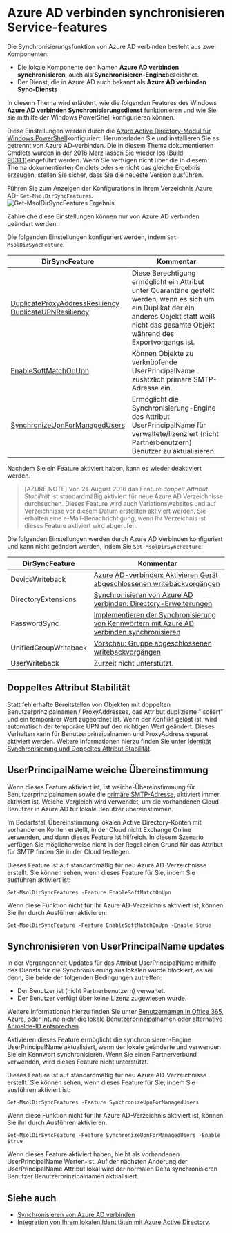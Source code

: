 <properties
    pageTitle="Azure AD verbinden synchronisieren Service-Features und Konfiguration | Microsoft Azure"
    description="Beschreibt Dienst Seite Features für die Synchronisierungsdienst Azure AD verbinden."
    services="active-directory"
    documentationCenter=""
    authors="andkjell"
    manager="femila"
    editor=""/>

<tags
    ms.service="active-directory"
    ms.workload="identity"
    ms.tgt_pltfrm="na"
    ms.devlang="na"
    ms.topic="article"
    ms.date="08/22/2016"
    ms.author="andkjell;markvi"/>

# <a name="azure-ad-connect-sync-service-features"></a>Azure AD verbinden synchronisieren Service-features

Die Synchronisierungsfunktion von Azure AD verbinden besteht aus zwei Komponenten:

- Die lokale Komponente den Namen **Azure AD verbinden synchronisieren**, auch als **Synchronisieren-Engine**bezeichnet.
- Der Dienst, die in Azure AD auch bekannt als **Azure AD verbinden Sync-Diensts**

In diesem Thema wird erläutert, wie die folgenden Features des Windows **Azure AD verbinden Synchronisierungsdienst** funktionieren und wie Sie sie mithilfe der Windows PowerShell konfigurieren können.

Diese Einstellungen werden durch die [Azure Active Directory-Modul für Windows PowerShell](http://aka.ms/aadposh)konfiguriert. Herunterladen Sie und installieren Sie es getrennt von Azure AD-verbinden. Die in diesem Thema dokumentierten Cmdlets wurden in der [2016 März lassen Sie wieder los (Build 9031.1)](http://social.technet.microsoft.com/wiki/contents/articles/28552.microsoft-azure-active-directory-powershell-module-version-release-history.aspx#Version_9031_1)eingeführt werden. Wenn Sie verfügen nicht über die in diesem Thema dokumentierten Cmdlets oder sie nicht das gleiche Ergebnis erzeugen, stellen Sie sicher, dass Sie die neueste Version ausführen.

Führen Sie zum Anzeigen der Konfigurations in Ihrem Verzeichnis Azure AD- `Get-MsolDirSyncFeatures`.  
![Get-MsolDirSyncFeatures Ergebnis](./media/active-directory-aadconnectsyncservice-features/getmsoldirsyncfeatures.png)

Zahlreiche diese Einstellungen können nur von Azure AD verbinden geändert werden.

Die folgenden Einstellungen konfiguriert werden, indem `Set-MsolDirSyncFeature`:

DirSyncFeature | Kommentar
--- | ---
[DuplicateProxyAddressResiliency<br/>DuplicateUPNResiliency](#duplicate-attribute-resiliency) | Diese Berechtigung ermöglicht ein Attribut unter Quarantäne gestellt werden, wenn es sich um ein Duplikat der ein anderes Objekt statt weiß nicht das gesamte Objekt während des Exportvorgangs ist.
[EnableSoftMatchOnUpn](#userprincipalname-soft-match) | Können Objekte zu verknüpfende UserPrincipalName zusätzlich primäre SMTP-Adresse ein.
[SynchronizeUpnForManagedUsers](#synchronize-userprincipalname-updates) | Ermöglicht die Synchronisierung-Engine das Attribut UserPrincipalName für verwaltete/lizenziert (nicht Partnerbenutzern) Benutzer zu aktualisieren.

Nachdem Sie ein Feature aktiviert haben, kann es wieder deaktiviert werden.

>[AZURE.NOTE] Von 24 August 2016 das Feature *doppelt Attribut Stabilität* ist standardmäßig aktiviert für neue Azure AD Verzeichnisse durchsuchen. Dieses Feature wird auch Variationswebsites und auf Verzeichnisse vor diesem Datum erstellten aktiviert werden. Sie erhalten eine e-Mail-Benachrichtigung, wenn Ihr Verzeichnis ist dieses Feature aktiviert wird abgerufen.

Die folgenden Einstellungen werden durch Azure AD Verbinden konfiguriert und kann nicht geändert werden, indem Sie `Set-MsolDirSyncFeature`:

DirSyncFeature | Kommentar
--- | ---
DeviceWriteback | [Azure AD-verbinden: Aktivieren Gerät abgeschlossenen writebackvorgängen](active-directory-aadconnect-feature-device-writeback.md)
DirectoryExtensions | [Synchronisieren von Azure AD verbinden: Directory-Erweiterungen](active-directory-aadconnectsync-feature-directory-extensions.md)
PasswordSync | [Implementieren der Synchronisierung von Kennwörtern mit Azure AD verbinden synchronisieren](active-directory-aadconnectsync-implement-password-synchronization.md)
UnifiedGroupWriteback | [Vorschau: Gruppe abgeschlossenen writebackvorgängen](active-directory-aadconnect-feature-preview.md#group-writeback)
UserWriteback | Zurzeit nicht unterstützt.

## <a name="duplicate-attribute-resiliency"></a>Doppeltes Attribut Stabilität
Statt fehlerhafte Bereitstellen von Objekten mit doppelten Benutzerprinzipalnamen / ProxyAddresses, das Attribut duplizierte "isoliert" und ein temporärer Wert zugeordnet ist. Wenn der Konflikt gelöst ist, wird automatisch der temporäre UPN auf den richtigen Wert geändert. Dieses Verhalten kann für Benutzerprinzipalnamen und ProxyAddress separat aktiviert werden. Weitere Informationen hierzu finden Sie unter [Identität Synchronisierung und Doppeltes Attribut Stabilität](active-directory-aadconnectsyncservice-duplicate-attribute-resiliency.md).

## <a name="userprincipalname-soft-match"></a>UserPrincipalName weiche Übereinstimmung
Wenn dieses Feature aktiviert ist, ist weiche-Übereinstimmung für Benutzerprinzipalnamen sowie die [primäre SMTP-Adresse](https://support.microsoft.com/kb/2641663), aktiviert immer aktiviert ist. Weiche-Vergleich wird verwendet, um die vorhandenen Cloud-Benutzer in Azure AD für lokale Benutzer übereinstimmen.

Im Bedarfsfall Übereinstimmung lokalen Active Directory-Konten mit vorhandenen Konten erstellt, in der Cloud nicht Exchange Online verwenden, und dann dieses Feature ist hilfreich. In diesem Szenario verfügen Sie möglicherweise nicht in der Regel einen Grund für das Attribut für SMTP finden Sie in der Cloud festlegen.

Dieses Feature ist auf standardmäßig für neu Azure AD-Verzeichnisse erstellt. Sie können sehen, wenn dieses Feature für Sie, indem Sie ausführen aktiviert ist:  
```
Get-MsolDirSyncFeatures -Feature EnableSoftMatchOnUpn
```

Wenn diese Funktion nicht für Ihr Azure AD-Verzeichnis aktiviert ist, können Sie ihn durch Ausführen aktivieren:  
```
Set-MsolDirSyncFeature -Feature EnableSoftMatchOnUpn -Enable $true
```

## <a name="synchronize-userprincipalname-updates"></a>Synchronisieren von UserPrincipalName updates
In der Vergangenheit Updates für das Attribut UserPrincipalName mithilfe des Diensts für die Synchronisierung aus lokalen wurde blockiert, es sei denn, Sie beide der folgenden Bedingungen zutreffen:

- Der Benutzer ist (nicht Partnerbenutzern) verwaltet.
- Der Benutzer verfügt über keine Lizenz zugewiesen wurde.

Weitere Informationen hierzu finden Sie unter [Benutzernamen in Office 365, Azure, oder Intune nicht die lokale Benutzerprinzipalnamen oder alternative Anmelde-ID entsprechen](https://support.microsoft.com/kb/2523192).

Aktivieren dieses Feature ermöglicht die synchronisieren-Engine UserPrincipalName aktualisiert, wenn der lokale geänderte und verwenden Sie ein Kennwort synchronisieren. Wenn Sie einen Partnerverbund verwenden, wird dieses Feature nicht unterstützt.

Dieses Feature ist auf standardmäßig für neu Azure AD-Verzeichnisse erstellt. Sie können sehen, wenn dieses Feature für Sie, indem Sie ausführen aktiviert ist:  
```
Get-MsolDirSyncFeatures -Feature SynchronizeUpnForManagedUsers
```

Wenn diese Funktion nicht für Ihr Azure AD-Verzeichnis aktiviert ist, können Sie ihn durch Ausführen aktivieren:  
```
Set-MsolDirSyncFeature -Feature SynchronizeUpnForManagedUsers -Enable $true
```

Wenn dieses Feature aktiviert haben, bleibt als vorhandenen UserPrincipalName Werten-ist. Auf der nächsten Änderung der UserPrincipalName Attribut lokal wird der normalen Delta synchronisieren Benutzer Benutzerprinzipalnamen aktualisiert.  

## <a name="see-also"></a>Siehe auch

- [Synchronisieren von Azure AD verbinden](active-directory-aadconnectsync-whatis.md)
- [Integration von Ihrem lokalen Identitäten mit Azure Active Directory](active-directory-aadconnect.md).
